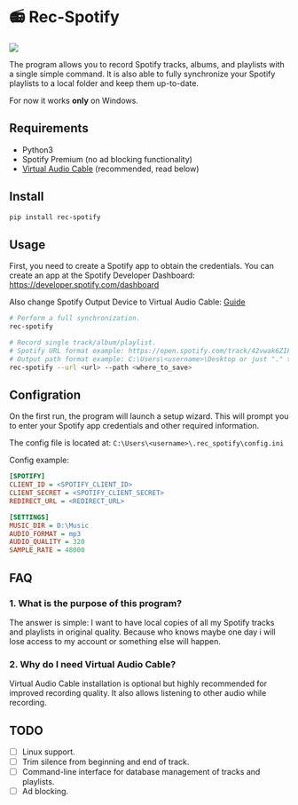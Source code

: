 # 📻 Rec-Spotify

![](etc/screen.png)

The program allows you to record Spotify tracks, albums, and playlists with a single simple command. It is also able to fully synchronize your Spotify playlists to a local folder and keep them up-to-date.

For now it works **only** on Windows.

## Requirements

- Python3
- Spotify Premium (no ad blocking functionality)
- [Virtual Audio Cable](https://vb-audio.com/Cable) (recommended, read below)

## Install

```sh
pip install rec-spotify
```

## Usage

First, you need to create a Spotify app to obtain the credentials. You can create an app at the Spotify Developer Dashboard: https://developer.spotify.com/dashboard

Also change Spotify Output Device to Virtual Audio Cable: [Guide](https://youtu.be/EH-VzIpX7e0?t=86)

```sh
# Perform a full synchronization.
rec-spotify

# Record single track/album/playlist.
# Spotify URL format example: https://open.spotify.com/track/42vwak6ZIFMscDhzz3S52f
# Output path format example: C:\Users\<username>\Desktop or just "." to save in current directory
rec-spotify --url <url> --path <where_to_save>
```

## Configration

On the first run, the program will launch a setup wizard. This will prompt you to enter your Spotify app credentials and other required information.

The config file is located at: ```C:\Users\<username>\.rec_spotify\config.ini```

Config example:

```ini
[SPOTIFY]
CLIENT_ID = <SPOTIFY_CLIENT_ID>
CLIENT_SECRET = <SPOTIFY_CLIENT_SECRET>
REDIRECT_URL = <REDIRECT_URL>

[SETTINGS]
MUSIC_DIR = D:\Music
AUDIO_FORMAT = mp3
AUDIO_QUALITY = 320
SAMPLE_RATE = 48000
```

## FAQ

### 1. What is the purpose of this program?

The answer is simple: I want to have local copies of all my Spotify tracks and playlists in original quality. Because who knows maybe one day i will lose access to my account or something else will happen.

### 2. Why do I need Virtual Audio Cable?

Virtual Audio Cable installation is optional but highly recommended for improved recording quality. It also allows listening to other audio while recording.


## TODO

- [ ] Linux support.
- [ ] Trim silence from beginning and end of track.
- [ ] Command-line interface for database management of tracks and playlists.
- [ ] Ad blocking.
